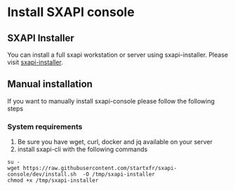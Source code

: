 Install SXAPI console
=====================

SXAPI Installer
---------------

You can install a full sxapi workstation or server using sxapi-installer. Please visit [sxapi-installer](https://github.com/startxfr/sxapi-installer/tree/dev).

Manual installation
-------------------

If you want to manually install sxapi-console please follow the following steps

### System requirements

1. Be sure you have wget, curl, docker and jq available on your server
2. install sxapi-cli with the following commands
```
su -
wget https://raw.githubusercontent.com/startxfr/sxapi-console/dev/install.sh  -O /tmp/sxapi-installer
chmod +x /tmp/sxapi-installer
```

